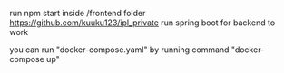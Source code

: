 run npm start inside /frontend folder \
https://github.com/kuuku123/ipl_private run spring boot for backend to work 

you can run "docker-compose.yaml" by running command "docker-compose up"
